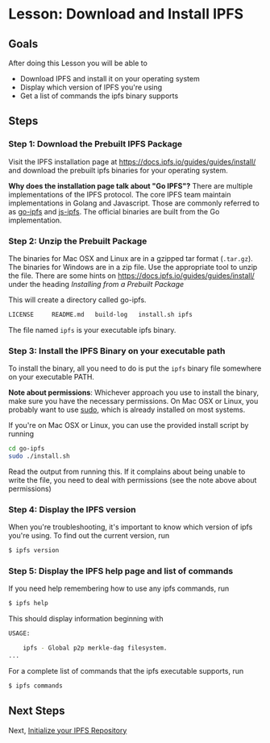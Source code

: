 # Lesson: Download and Install IPFS

## Goals

After doing this Lesson you will be able to
* Download IPFS and install it on your operating system
* Display which version of IPFS you're using
* Get a list of commands the ipfs binary supports


## Steps

### Step 1: Download the Prebuilt IPFS Package
Visit the IPFS installation page at https://docs.ipfs.io/guides/guides/install/ and download the prebuilt ipfs binaries for your operating system.

**Why does the installation page talk about "Go IPFS"?** There are multiple implementations of the IPFS protocol. The core IPFS team maintain implementations in Golang and Javascript. Those are commonly referred to as [go-ipfs](https://github.com/ipfs/go-ipfs) and [js-ipfs](https://github.com/ipfs/js-ipfs). The official binaries are built from the Go implementation.

### Step 2: Unzip the Prebuilt Package

The binaries for Mac OSX and Linux are in a gzipped tar format (`.tar.gz`). The binaries for Windows are in a zip file.  Use the appropriate tool to unzip the file. There are some hints on https://docs.ipfs.io/guides/guides/install/ under the heading _Installing from a Prebuilt Package_

This will create a directory called go-ipfs.
```bash
LICENSE		README.md	build-log	install.sh ipfs
```

The file named `ipfs` is your executable ipfs binary.

### Step 3: Install the IPFS Binary on your executable path

To install the binary, all you need to do is put the `ipfs` binary file somewhere on your executable PATH.

**Note about permissions**: Whichever approach you use to install the binary, make sure you have the necessary permissions. On Mac OSX or Linux, you probably want to use [sudo](https://www.sudo.ws/), which is already installed on most systems.

If you're on Mac OSX or Linux, you can use the provided install script by running

```bash
cd go-ipfs
sudo ./install.sh
```

Read the output from running this. If it complains about being unable to write the file, you need to deal with permissions (see the note above about permissions)

### Step 4: Display the IPFS version

When you're troubleshooting, it's important to know which version of ipfs you're using. To find out the current version, run

```sh
$ ipfs version
```

### Step 5: Display the IPFS help page and list of commands

If you need help remembering how to use any ipfs commands, run

```sh
$ ipfs help
```

This should display information beginning with

```sh
USAGE:

    ipfs - Global p2p merkle-dag filesystem.
...
```

For a complete list of commands that the ipfs executable supports, run
```sh
$ ipfs commands
```

## Next Steps

Next, [Initialize your IPFS Repository](initialize-repository.md)
